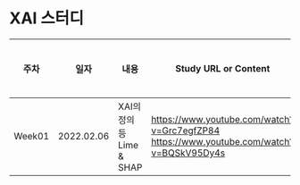 # XAI 스터디

|주차|일자|내용|Study URL or Content|정리자료|
|---|---|---|---|---|
|Week01|2022.02.06|XAI의 정의 등<br>Lime & SHAP|https://www.youtube.com/watch?v=Grc7egfZP84<br>https://www.youtube.com/watch?v=BQSkV95Dy4s||
